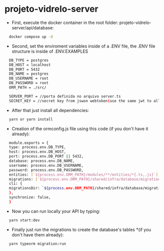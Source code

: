 # projeto-vidrelo-server

- First, execute the docker container in the root folder: projeto-vidrelo-server/api/database:

```bash
  docker compose up -d
```

- Second, set the enviroment variables inside of a .ENV file, the .ENV file structure is inside of .ENV.EXAMPLES

```bash
  DB_TYPE = postgres
  DB_HOST = localhost
  DB_PORT = 5432
  DB_NAME = postgres
  DB_USERNAME = root
  DB_PASSWORD = root
  ORM_PATH = ./src/

  SERVER_PORT = //porta definida no arquivo server.ts
  SECRET_KEY = //secret key from jswon webtoken(use the same jwt to all APIs)
```

- After that just install all dependencies:

```bash
  yarn or yarn install
```

- Creation of the ormconfig.js file using this code (if you don't have it already):

```bash
  module.exports = {
  type: process.env.DB_TYPE,
  host: process.env.DB_HOST,
  port: process.env.DB_PORT || 5432,
  database: process.env.DB_NAME,
  username: process.env.DB_USERNAME,
  password: process.env.DB_PASSWORD,
  entities: [`${process.env.ORM_PATH}/modules/**/entities/*{.ts,.js}`],
  migrations: [`${process.env.ORM_PATH}/shared/infra/database/migrations/*{.ts,.js}`],
  cli: {
  migrationsDir: `${process.env.ORM_PATH}/shared/infra/database/migrations`,
  },
  synchronize: false,
  }
```

- Now you can run locally your API by typing:

```bash
  yarn start:dev
```

- Finally just run the migrations to create the database's tables \*(if you don't have them already):

```bash
  yarn typeorm migration:run
```
